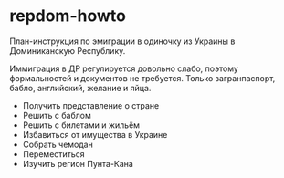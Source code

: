 # repdom-howto

План-инструкция по эмиграции в одиночку из Украины в Доминиканскую Республику.

Иммиграция в ДР регулируется довольно слабо, поэтому формальностей и документов не требуется. 
Только загранпаспорт, бабло, английский, желание и яйца.

- Получить представление о стране
- Решить с баблом
- Решить с билетами и жильём
- Избавиться от имущества в Украине
- Собрать чемодан
- Переместиться
- Изучить регион Пунта-Кана

